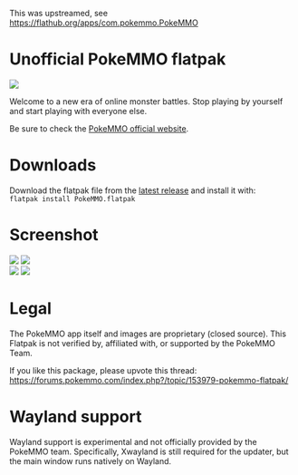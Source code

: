 This was upstreamed, see https://flathub.org/apps/com.pokemmo.PokeMMO

# Unofficial PokeMMO flatpak

<img src="https://pokemmo.com/build/images/pokemmo.cf970ad3.png">

Welcome to a new era of online monster battles.
Stop playing by yourself and start playing with everyone else.

Be sure to check the [PokeMMO official website](https://pokemmo.com).

# Downloads
Download the flatpak file from the [latest release](https://github.com/marc0x1/pokemmo-flatpak-manifest/releases) and install it with:</br>
```flatpak install PokeMMO.flatpak```

# Screenshot
<img src="https://pokemmo.com/build/images/screenshot/c-t.d7d3e35d.jpg">
<img src="https://pokemmo.com/build/images/screenshot/b-t.45f3af02.jpg"></br>
<img src="https://pokemmo.com/build/images/screenshot/d-t.8707f587.png">
<img src="https://pokemmo.com/build/images/screenshot/e-t.e912995b.png">


# Legal

The PokeMMO app itself and images are proprietary (closed source).
This Flatpak is not verified by, affiliated with, or supported by the PokeMMO Team.

If you like this package, please upvote this thread:
https://forums.pokemmo.com/index.php?/topic/153979-pokemmo-flatpak/

# Wayland support
Wayland support is experimental and not officially provided by the PokeMMO team. Specifically, Xwayland is still required for the updater, but the main window runs natively on Wayland. 
